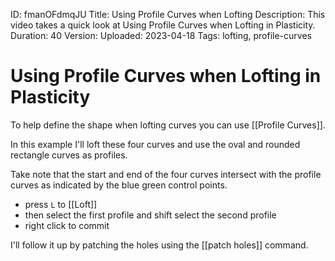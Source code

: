 ID: fmanOFdmqJU
Title: Using Profile Curves when Lofting
Description: This video takes a quick look at Using Profile Curves when Lofting in Plasticity.
Duration: 40
Version: 
Uploaded: 2023-04-18
Tags: lofting, profile-curves

# Using Profile Curves when Lofting in Plasticity

To help define the shape when lofting curves you can use [[Profile Curves]].

In this example I'll loft these four curves and use the oval and rounded rectangle curves as profiles.

Take note that the start and end of the four curves intersect with the profile curves as indicated by the blue green control points.

- press `L` to [[Loft]]
- then select the first profile and shift select the second profile
- right click to commit

I'll follow it up by patching the holes using the [[patch holes]] command.
